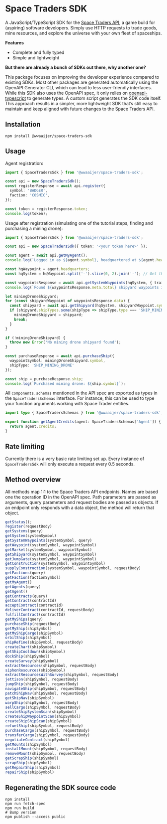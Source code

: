 # Space Traders SDK

A JavaScript/TypeScript SDK for the [Space Traders API](https://spacetraders.io/), a game build for (aspiring) software developers.
Simply use HTTP requests to trade goods, mine resources, and explore the universe with your own fleet of spaceships.

**Features**

* Complete and fully typed
* Simple and lightweight

**But there are already a bunch of SDKs out there, why another one?**

This package focuses on improving the developer experience compared to existing SDKs.
Most other packages are generated automatically using the OpenAPI Generator CLI, which can lead to less user-friendly interfaces.
While this SDK also uses the OpenAPI spec, it only relies on [openapi-typescript](https://github.com/openapi-ts/openapi-typescript) to generate types.
A custom script generates the SDK code itself.
This approach results in a simpler, more lightweight SDK that’s still easy to maintain and keep aligned with future changes to the Space Traders API.

## Installation

```shell
npm install @wwaaijer/space-traders-sdk
```
## Usage

Agent registration:

```typescript
import { SpaceTradersSdk } from '@wwaaijer/space-traders-sdk';

const api = new SpaceTradersSdk();
const registerResponse = await api.register({
  symbol: 'BADGER',
  faction: 'COSMIC',
});

const token = registerResponse.token;
console.log(token);
```

Usage after registration (simulating one of the tutorial steps, finding and purchasing a mining drone):
  
```typescript
import { SpaceTradersSdk } from '@wwaaijer/space-traders-sdk';

const api = new SpaceTradersSdk({ token: '<your token here>' });

const agent = await api.getMyAgent();
console.log(`Logged in as ${agent.symbol}, headquartered at ${agent.headquarters}`);

const hqWaypoint = agent.headquarters;
const hqSystem = hqWaypoint.split('-').slice(0, 2).join('-'); // Get the system symbol from the waypoint symbol

const waypointsResponse = await api.getSystemWaypoints(hqSystem, { traits: 'SHIPYARD', limit: 20 });
console.log(`Found ${waypointsResponse.meta.total} shipyard waypoints in ${hqSystem}`);

let miningDroneShipyard;
for (const shipyardWaypoint of waypointsResponse.data) {
  const shipyard = await api.getShipyard(hqSystem, shipyardWaypoint.symbol);
  if (shipyard.shipTypes.some(shipType => shipType.type === 'SHIP_MINING_DRONE')) {
    miningDroneShipyard = shipyard;
    break;
  }
}

if (!miningDroneShipyard) {
  throw new Error('No mining drone shipyard found');
}

const purchaseResponse = await api.purchaseShip({
  waypointSymbol: miningDroneShipyard.symbol,
  shipType: 'SHIP_MINING_DRONE'
});

const ship = purchaseResponse.ship;
console.log(`Purchased mining drone: ${ship.symbol}`);
```

All `components.schemas` mentioned in the API spec are exported as types in the `SpaceTradersSchemas` interface.
For instance, this can be used to type your function arguments working with Space Trader entities.

```typescript
import type { SpaceTradersSchemas } from '@wwaaijer/space-traders-sdk';

export function getAgentCredits(agent: SpaceTradersSchemas['Agent']) {
  return agent.credits;
}
```

## Rate limiting

Currently there is a very basic rate limiting set up.
Every instance of `SpaceTradersSdk` will only execute a request every 0.5 seconds.

## Method overview

All methods map 1:1 to the Space Traders API endpoints.
Names are based one the operation ID in the OpenAPI spec.
Path parameters are passed as arguments, query parameters and request bodies are passed as objects.
If an endpoint only responds with a data object, the method will return that object.

```javascript
getStatus();
register(requestBody)
getSystems(query)
getSystem(systemSymbol)
getSystemWaypoints(systemSymbol, query)
getWaypoint(systemSymbol, waypointSymbol)
getMarket(systemSymbol, waypointSymbol)
getShipyard(systemSymbol, waypointSymbol)
getJumpGate(systemSymbol, waypointSymbol)
getConstruction(systemSymbol, waypointSymbol)
supplyConstruction(systemSymbol, waypointSymbol, requestBody)
getFactions(query)
getFaction(factionSymbol)
getMyAgent()
getAgents(query)
getAgent()
getContracts(query)
getContract(contractId)
acceptContract(contractId)
deliverContract(contractId, requestBody)
fulfillContract(contractId)
getMyShips(query)
purchaseShip(requestBody)
getMyShip(shipSymbol)
getMyShipCargo(shipSymbol)
orbitShip(shipSymbol)
shipRefine(shipSymbol, requestBody)
createChart(shipSymbol)
getShipCooldown(shipSymbol)
dockShip(shipSymbol)
createSurvey(shipSymbol)
extractResources(shipSymbol, requestBody)
siphonResources(shipSymbol)
extractResourcesWithSurvey(shipSymbol, requestBody)
jettison(shipSymbol, requestBody)
jumpShip(shipSymbol, requestBody)
navigateShip(shipSymbol, requestBody)
patchShipNav(shipSymbol, requestBody)
getShipNav(shipSymbol)
warpShip(shipSymbol, requestBody)
sellCargo(shipSymbol, requestBody)
createShipSystemScan(shipSymbol)
createShipWaypointScan(shipSymbol)
createShipShipScan(shipSymbol)
refuelShip(shipSymbol, requestBody)
purchaseCargo(shipSymbol, requestBody)
transferCargo(shipSymbol, requestBody)
negotiateContract(shipSymbol)
getMounts(shipSymbol)
installMount(shipSymbol, requestBody)
removeMount(shipSymbol, requestBody)
getScrapShip(shipSymbol)
scrapShip(shipSymbol)
getRepairShip(shipSymbol)
repairShip(shipSymbol)
```

## Regenerating the SDK source code
```shell
npm install
npm run fetch-spec
npm run build
# Bump version
npm publish --access public
```